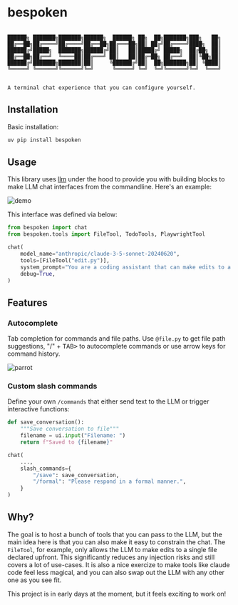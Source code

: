 # bespoken

```

██████╗ ███████╗███████╗██████╗  ██████╗ ██╗  ██╗███████╗███╗   ██╗
██╔══██╗██╔════╝██╔════╝██╔══██╗██╔═══██╗██║ ██╔╝██╔════╝████╗  ██║
██████╔╝█████╗  ███████╗██████╔╝██║   ██║█████╔╝ █████╗  ██╔██╗ ██║
██╔══██╗██╔══╝  ╚════██║██╔═══╝ ██║   ██║██╔═██╗ ██╔══╝  ██║╚██╗██║
██████╔╝███████╗███████║██║     ╚██████╔╝██║  ██╗███████╗██║ ╚████║
╚═════╝ ╚══════╝╚══════╝╚═╝      ╚═════╝ ╚═╝  ╚═╝╚══════╝╚═╝  ╚═══╝


A terminal chat experience that you can configure yourself.
```

## Installation

Basic installation:

```bash
uv pip install bespoken
```

## Usage

This library uses [llm](https://llm.datasette.io/en/stable/) under the hood to provide you with building blocks to make LLM chat interfaces from the commandline. Here's an example:

![demo](https://github.com/user-attachments/assets/fd358f95-26dc-4f2d-adbd-2eb4ab1804af)

This interface was defined via below:

```python
from bespoken import chat
from bespoken.tools import FileTool, TodoTools, PlaywrightTool

chat(
    model_name="anthropic/claude-3-5-sonnet-20240620",
    tools=[FileTool("edit.py")],
    system_prompt="You are a coding assistant that can make edits to a single file.",
    debug=True,
)
```

## Features 

### Autocomplete 

Tab completion for commands and file paths. Use `@file.py` to get file path suggestions, "/" + <kbd>TAB></kbd> to autocomplete commands or use arrow keys for command history.

![parrot](https://github.com/user-attachments/assets/284ce287-ecc6-4beb-8fb5-6df77d3704f7)

### Custom slash commands

Define your own `/commands` that either send text to the LLM or trigger interactive functions:

```python
def save_conversation():
    """Save conversation to file"""
    filename = ui.input("Filename: ")
    return f"Saved to {filename}"

chat(
    ...,
    slash_commands={
        "/save": save_conversation,
        "/formal": "Please respond in a formal manner.",
    }
)
```

## Why? 

The goal is to host a bunch of tools that you can pass to the LLM, but the main idea here is that you can also make it easy to constrain the chat. The `FileTool`, for example, only allows the LLM to make edits to a single file declared upfront. This significantly reduces any injection risks and still covers a lot of use-cases. It is also a nice exercize to make tools like claude code feel less magical, and you can also swap out the LLM with any other one as you see fit. 

This project is in early days at the moment, but it feels exciting to work on!

